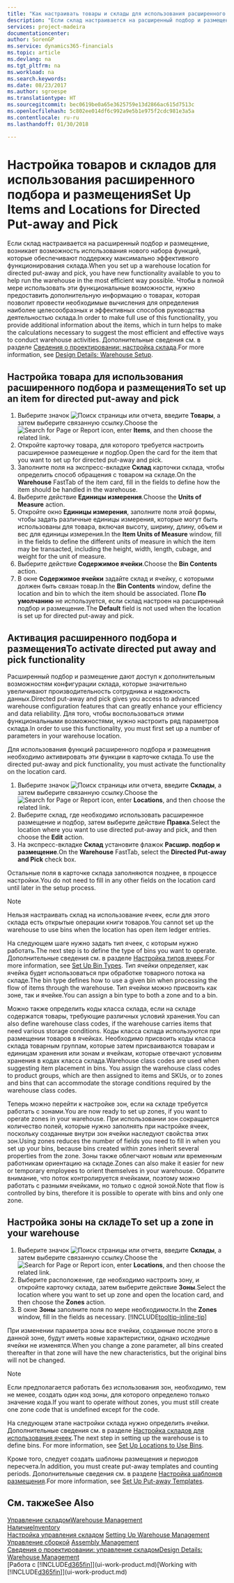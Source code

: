 ```yaml
---
title: "Как настраивать товары и склады для использования расширенного подбора и размещения | Документы Майкрософт"
description: "Если склад настраивается на расширенный подбор и размещение, возникает возможность использования нового набора функций, которые обеспечивают поддержку максимально эффективного функционирования склада."
services: project-madeira
documentationcenter: 
author: SorenGP
ms.service: dynamics365-financials
ms.topic: article
ms.devlang: na
ms.tgt_pltfrm: na
ms.workload: na
ms.search.keywords: 
ms.date: 08/23/2017
ms.author: sgroespe
ms.translationtype: HT
ms.sourcegitcommit: bec0619be0a65e3625759e13d2866ac615d7513c
ms.openlocfilehash: 5c802ee014df6c992a9e5b1e975f2cdc981e3a5a
ms.contentlocale: ru-ru
ms.lasthandoff: 01/30/2018

---
```

# <a name="set-up-items-and-locations-for-directed-put-away-and-pick"></a><span data-ttu-id="22379-103">Настройка товаров и складов для использования расширенного подбора и размещения</span><span class="sxs-lookup"><span data-stu-id="22379-103">Set Up Items and Locations for Directed Put-away and Pick</span></span>
<span data-ttu-id="22379-104">Если склад настраивается на расширенный подбор и размещение, возникает возможность использования нового набора функций, которые обеспечивают поддержку максимально эффективного функционирования склада.</span><span class="sxs-lookup"><span data-stu-id="22379-104">When you set up a warehouse location for directed put-away and pick, you have new functionality available to you to help run the warehouse in the most efficient way possible.</span></span> <span data-ttu-id="22379-105">Чтобы в полной мере использовать эти функциональные возможности, нужно предоставить дополнительную информацию о товарах, которая позволит провести необходимые вычисления для определения наиболее целесообразных и эффективных способов руководства деятельностью склада.</span><span class="sxs-lookup"><span data-stu-id="22379-105">In order to make full use of this functionality, you provide additional information about the items, which in turn helps to make the calculations necessary to suggest the most efficient and effective ways to conduct warehouse activities.</span></span> <span data-ttu-id="22379-106">Дополнительные сведения см. в разделе [Сведения о проектировании: настройка склада](design-details-warehouse-setup.md).</span><span class="sxs-lookup"><span data-stu-id="22379-106">For more information, see [Design Details: Warehouse Setup](design-details-warehouse-setup.md).</span></span>

## <a name="to-set-up-an-item-for-directed-put-away-and-pick"></a><span data-ttu-id="22379-107">Настройка товара для использования расширенного подбора и размещения</span><span class="sxs-lookup"><span data-stu-id="22379-107">To set up an item for directed put-away and pick</span></span>  
1.  <span data-ttu-id="22379-108">Выберите значок ![Поиск страницы или отчета](media/ui-search/search_small.png "Значок поиска страницы или отчета"), введите **Товары**, а затем выберите связанную ссылку.</span><span class="sxs-lookup"><span data-stu-id="22379-108">Choose the ![Search for Page or Report](media/ui-search/search_small.png "Search for Page or Report icon") icon, enter **Items**, and then choose the related link.</span></span>  
2.  <span data-ttu-id="22379-109">Откройте карточку товара, для которого требуется настроить расширенное размещение и подбор.</span><span class="sxs-lookup"><span data-stu-id="22379-109">Open the card for the item that you want to set up for directed put-away and pick.</span></span>
3. <span data-ttu-id="22379-110">Заполните поля на экспресс-вкладке **Склад** карточки склада, чтобы определить способ обращения с товаром на складе.</span><span class="sxs-lookup"><span data-stu-id="22379-110">On the **Warehouse** FastTab of the item card, fill in the fields to define how the item should be handled in the warehouse.</span></span>  
4.  <span data-ttu-id="22379-111">Выберите действие **Единицы измерения**.</span><span class="sxs-lookup"><span data-stu-id="22379-111">Choose the **Units of Measure** action.</span></span>
5. <span data-ttu-id="22379-112">Откройте окно **Единицы измерения**, заполните поля этой формы, чтобы задать различные единицы измерения, которые могут быть использованы для товара, включая высоту, ширину, длину, объем и вес для единицы измерения.</span><span class="sxs-lookup"><span data-stu-id="22379-112">In the **Item Units of Measure** window, fill in the fields to define the different units of measure in which the item may be transacted, including the height, width, length, cubage, and weight for the unit of measure.</span></span>
6. <span data-ttu-id="22379-113">Выберите действие **Содержимое ячейки**.</span><span class="sxs-lookup"><span data-stu-id="22379-113">Choose the **Bin Contents** action.</span></span>
7. <span data-ttu-id="22379-114">В окне **Содержимое ячейки** задайте склад и ячейку, с которыми должен быть связан товар.</span><span class="sxs-lookup"><span data-stu-id="22379-114">In the **Bin Contents** window, define the location and bin to which the item should be associated.</span></span> <span data-ttu-id="22379-115">Поле **По умолчанию** не используется, если склад настроен на расширенный подбор и размещение.</span><span class="sxs-lookup"><span data-stu-id="22379-115">The **Default** field is not used when the location is set up for directed put-away and pick.</span></span>  

## <a name="to-activate-directed-put-away-and-pick-functionality"></a><span data-ttu-id="22379-116">Активация расширенного подбора и размещения</span><span class="sxs-lookup"><span data-stu-id="22379-116">To activate directed put away and pick functionality</span></span>  
<span data-ttu-id="22379-117">Расширенный подбор и размещение дают доступ к дополнительным возможностям конфигурации склада, которые значительно увеличивают производительность сотрудника и надежность данных.</span><span class="sxs-lookup"><span data-stu-id="22379-117">Directed put-away and pick gives you access to advanced warehouse configuration features that can greatly enhance your efficiency and data reliability.</span></span> <span data-ttu-id="22379-118">Для того, чтобы воспользоваться этими функциональными возможностями, нужно настроить ряд параметров склада.</span><span class="sxs-lookup"><span data-stu-id="22379-118">In order to use this functionality, you must first set up a number of parameters in your warehouse location.</span></span>  

<span data-ttu-id="22379-119">Для использования функций расширенного подбора и размещения необходимо активировать эти функции в карточке склада.</span><span class="sxs-lookup"><span data-stu-id="22379-119">To use the directed put-away and pick functionality, you must activate the functionality on the location card.</span></span>    
1.  <span data-ttu-id="22379-120">Выберите значок ![Поиск страницы или отчета](media/ui-search/search_small.png "Значок поиска страницы или отчета"), введите **Склады**, а затем выберите связанную ссылку.</span><span class="sxs-lookup"><span data-stu-id="22379-120">Choose the ![Search for Page or Report](media/ui-search/search_small.png "Search for Page or Report icon") icon, enter **Locations**, and then choose the related link.</span></span>  
2.  <span data-ttu-id="22379-121">Выберите склад, где необходимо использовать расширенное размещение и подбор, затем выберите действие **Правка**.</span><span class="sxs-lookup"><span data-stu-id="22379-121">Select the location where you want to use directed put-away and pick, and then choose the **Edit** action.</span></span>  
3.  <span data-ttu-id="22379-122">На экспресс-вкладке **Склад** установите флажок **Расшир. подбор и размещение**.</span><span class="sxs-lookup"><span data-stu-id="22379-122">On the **Warehouse** FastTab, select the **Directed Put-away and Pick** check box.</span></span>  

<span data-ttu-id="22379-123">Остальные поля в карточке склада заполняются позднее, в процессе настройки.</span><span class="sxs-lookup"><span data-stu-id="22379-123">You do not need to fill in any other fields on the location card until later in the setup process.</span></span>  

> [!NOTE]  
>  <span data-ttu-id="22379-124">Нельзя настраивать склад на использование ячеек, если для этого склада есть открытые операции книги товаров.</span><span class="sxs-lookup"><span data-stu-id="22379-124">You cannot set up the warehouse to use bins when the location has open item ledger entries.</span></span>  

<span data-ttu-id="22379-125">На следующем шаге нужно задать тип ячеек, с которым нужно работать.</span><span class="sxs-lookup"><span data-stu-id="22379-125">The next step is to define the type of bins you want to operate.</span></span> <span data-ttu-id="22379-126">Дополнительные сведения см. в разделе [Настройка типов ячеек](warehouse-how-to-set-up-bin-types.md).</span><span class="sxs-lookup"><span data-stu-id="22379-126">For more information, see [Set Up Bin Types](warehouse-how-to-set-up-bin-types.md).</span></span> <span data-ttu-id="22379-127">Тип ячейки определяет, как ячейка будет использоваться при обработке товарного потока на складе.</span><span class="sxs-lookup"><span data-stu-id="22379-127">The bin type defines how to use a given bin when processing the flow of items through the warehouse.</span></span> <span data-ttu-id="22379-128">Тип ячейки можно присвоить как зоне, так и ячейке.</span><span class="sxs-lookup"><span data-stu-id="22379-128">You can assign a bin type to both a zone and to a bin.</span></span>  

<span data-ttu-id="22379-129">Можно также определить коды класса склада, если на складе содержатся товары, требующие различных условий хранения.</span><span class="sxs-lookup"><span data-stu-id="22379-129">You can also define warehouse class codes, if the warehouse carries items that need various storage conditions.</span></span> <span data-ttu-id="22379-130">Коды класса склада используются при размещении товаров в ячейках. Необходимо присвоить коды класса склада товарным группам, которые затем присваиваются товарам и единицам хранения или зонам и ячейкам, которые отвечают условиям хранения в кодах класса склада.</span><span class="sxs-lookup"><span data-stu-id="22379-130">Warehouse class codes are used when suggesting item placement in bins. You assign the warehouse class codes to product groups, which are then assigned to items and SKUs, or to zones and bins that can accommodate the storage conditions required by the warehouse class codes.</span></span>  

<span data-ttu-id="22379-131">Теперь можно перейти к настройке зон, если на складе требуется работать с зонами.</span><span class="sxs-lookup"><span data-stu-id="22379-131">You are now ready to set up zones, if you want to operate zones in your warehouse.</span></span> <span data-ttu-id="22379-132">При использовании зон сокращается количество полей, которые нужно заполнять при настройке ячеек, поскольку созданные внутри зон ячейки наследуют свойства этих зон.</span><span class="sxs-lookup"><span data-stu-id="22379-132">Using zones reduces the number of fields you need to fill in when you set up your bins, because bins created within zones inherit several properties from the zone.</span></span> <span data-ttu-id="22379-133">Зоны также облегчают новым или временным работникам ориентацию на складе.</span><span class="sxs-lookup"><span data-stu-id="22379-133">Zones can also make it easier for new or temporary employees to orient themselves in your warehouse.</span></span> <span data-ttu-id="22379-134">Обратите внимание, что поток контролируется ячейками, поэтому можно работать с разными ячейками, но только с одной зоной.</span><span class="sxs-lookup"><span data-stu-id="22379-134">Note that flow is controlled by bins, therefore it is possible to operate with bins and only one zone.</span></span>  

## <a name="to-set-up-a-zone-in-your-warehouse"></a><span data-ttu-id="22379-135">Настройка зоны на складе</span><span class="sxs-lookup"><span data-stu-id="22379-135">To set up a zone in your warehouse</span></span>  
1.  <span data-ttu-id="22379-136">Выберите значок ![Поиск страницы или отчета](media/ui-search/search_small.png "Значок поиска страницы или отчета"), введите **Склады**, а затем выберите связанную ссылку.</span><span class="sxs-lookup"><span data-stu-id="22379-136">Choose the ![Search for Page or Report](media/ui-search/search_small.png "Search for Page or Report icon") icon, enter **Locations**, and then choose the related link.</span></span>  
2.  <span data-ttu-id="22379-137">Выберите расположение, где необходимо настроить зону, и откройте карточку склада, затем выберите действие **Зоны**.</span><span class="sxs-lookup"><span data-stu-id="22379-137">Select the location where you want to set up zone and open the location card, and then choose the **Zones** action.</span></span>  
3.  <span data-ttu-id="22379-138">В окне **Зоны** заполните поля по мере необходимости.</span><span class="sxs-lookup"><span data-stu-id="22379-138">In the **Zones** window, fill in the fields as necessary.</span></span> [!INCLUDE[tooltip-inline-tip](includes/tooltip-inline-tip_md.md)]  

<span data-ttu-id="22379-139">При изменении параметра зоны все ячейки, созданные после этого в данной зоне, будут иметь новые характеристики, однако исходные ячейки не изменятся.</span><span class="sxs-lookup"><span data-stu-id="22379-139">When you change a zone parameter, all bins created thereafter in that zone will have the new characteristics, but the original bins will not be changed.</span></span>  

> [!NOTE]  
>  <span data-ttu-id="22379-140">Если предполагается работать без использования зон, необходимо, тем не менее, создать один код зоны, для которого определено только значение кода.</span><span class="sxs-lookup"><span data-stu-id="22379-140">If you want to operate without zones, you must still create one zone code that is undefined except for the code.</span></span>  

<span data-ttu-id="22379-141">На следующем этапе настройки склада нужно определить ячейки. Дополнительные сведения см. в разделе [Настройка складов для использования ячеек](warehouse-how-to-set-up-locations-to-use-bins.md).</span><span class="sxs-lookup"><span data-stu-id="22379-141">The next step in setting up the warehouse is to define bins. For more information, see [Set Up Locations to Use Bins](warehouse-how-to-set-up-locations-to-use-bins.md).</span></span>  

<span data-ttu-id="22379-142">Кроме того, следует создать шаблоны размещения и периодов пересчета.</span><span class="sxs-lookup"><span data-stu-id="22379-142">In addition, you must create put-away templates and counting periods.</span></span> <span data-ttu-id="22379-143">Дополнительные сведения см. в разделе [Настройка шаблонов размещения](warehouse-how-to-set-up-put-away-templates.md).</span><span class="sxs-lookup"><span data-stu-id="22379-143">For more information, see [Set Up Put-away Templates](warehouse-how-to-set-up-put-away-templates.md).</span></span>  

## <a name="see-also"></a><span data-ttu-id="22379-144">См. также</span><span class="sxs-lookup"><span data-stu-id="22379-144">See Also</span></span>  
[<span data-ttu-id="22379-145">Управление складом</span><span class="sxs-lookup"><span data-stu-id="22379-145">Warehouse Management</span></span>](warehouse-manage-warehouse.md)  
[<span data-ttu-id="22379-146">Наличие</span><span class="sxs-lookup"><span data-stu-id="22379-146">Inventory</span></span>](inventory-manage-inventory.md)  
<span data-ttu-id="22379-147">[Настройка управления складом](warehouse-setup-warehouse.md)   </span><span class="sxs-lookup"><span data-stu-id="22379-147">[Setting Up Warehouse Management](warehouse-setup-warehouse.md)   </span></span>  
<span data-ttu-id="22379-148">[Управление сборкой](assembly-assemble-items.md)  </span><span class="sxs-lookup"><span data-stu-id="22379-148">[Assembly Management](assembly-assemble-items.md)  </span></span>  
[<span data-ttu-id="22379-149">Сведения о проектировании: управление складом</span><span class="sxs-lookup"><span data-stu-id="22379-149">Design Details: Warehouse Management</span></span>](design-details-warehouse-management.md)  
<span data-ttu-id="22379-150">[Работа с [!INCLUDE[d365fin](includes/d365fin_md.md)]](ui-work-product.md)</span><span class="sxs-lookup"><span data-stu-id="22379-150">[Working with [!INCLUDE[d365fin](includes/d365fin_md.md)]](ui-work-product.md)</span></span>  


